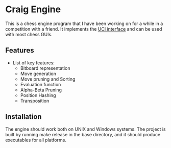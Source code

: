 # Craig Engine
This is a chess engine program that I have been working on for a while in a competition with a friend. It implements the [UCI interface](https://gist.github.com/DOBRO/2592c6dad754ba67e6dcaec8c90165bf) and can be used with most chess GUIs.

## Features
- List of key features:
  - Bitboard representation
  - Move generation
  - Move pruning and Sorting
  - Evaluation function
  - Alpha-Beta Pruning
  - Position Hashing
  - Transposition
  
## Installation
The engine should work both on UNIX and Windows systems. The project is built by running make release in the base directory, and it should produce executables for all platforms.
